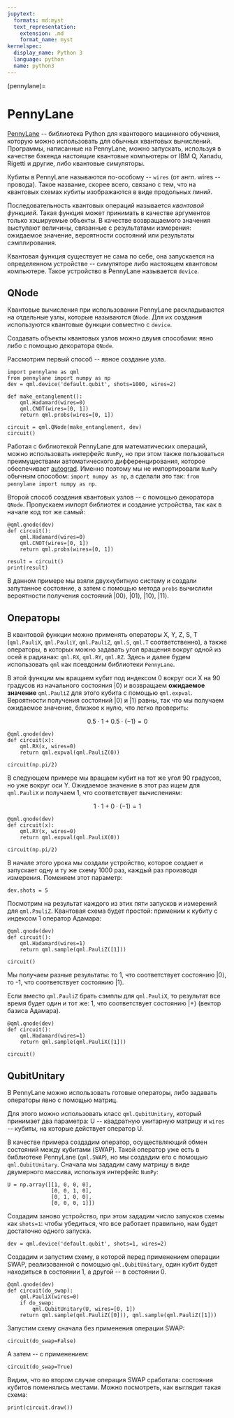 ```yaml
---
jupytext:
  formats: md:myst
  text_representation:
    extension: .md
    format_name: myst
kernelspec:
  display_name: Python 3
  language: python
  name: python3
---
```


(pennylane)=

# PennyLane

[PennyLane](https://pennylane.ai/) -- библиотека Python для квантового машинного обучения, которую можно использовать для обычных квантовых вычислений. Программы, написанные на PennyLane, можно запускать, используя в качестве бэкенда настоящие квантовые компьютеры от IBM Q, Xanadu, Rigetti и другие, либо квантовые симуляторы.

Кубиты в PennyLane называются по-особому -- `wires` (от англ. wires -- провода). Такое название, скорее всего, связано с тем, что на квантовых схемах кубиты изображаются в виде продольных линий.

Последовательность квантовых операций называется _квантовой функцией_. Такая функция может принимать в качестве аргументов только хэшируемые объекты. В качестве возвращаемого значения выступают величины, связанные с результатами измерения: ожидаемое значение, вероятности состояний или результаты сэмплирования.

Квантовая функция существует не сама по себе, она запускается на определенном устройстве -- симуляторе либо настоящем квантовом компьютере. Такое устройство в PennyLane называется `device`.

## QNode

Квантовые вычисления при использовании PennyLane раскладываются на отдельные узлы, которые называются `QNode`. Для их создания используются квантовые функции совместно с `device`.

Создавать объекты квантовых узлов можно двумя способами: явно либо с помощью декоратора `QNode`.

Рассмотрим первый способ -- явное создание узла.

```{code-cell} ipython3
import pennylane as qml
from pennylane import numpy as np
dev = qml.device('default.qubit', shots=1000, wires=2)
```


```{code-cell} ipython3
def make_entanglement():
    qml.Hadamard(wires=0)
    qml.CNOT(wires=[0, 1])
    return qml.probs(wires=[0, 1])
```


```{code-cell} ipython3
circuit = qml.QNode(make_entanglement, dev)
circuit()
```

Работая с библиотекой PennyLane для математических операций, можно использовать интерфейс `NumPy`, но при этом также пользоваться преимуществами автоматического дифференцирования, которое обеспечивает <a href="https://github.com/HIPS/autograd">autograd</a>.
Именно поэтому мы не импортировали `NumPy` обычным способом: `import numpy as np`, а сделали это так: `from pennylane import numpy as np`.

Второй способ создания квантовых узлов -- с помощью декоратора `QNode`. Пропускаем импорт библиотек и создание устройства, так как в начале код тот же самый:


```{code-cell} ipython3
@qml.qnode(dev)
def circuit():
    qml.Hadamard(wires=0)
    qml.CNOT(wires=[0, 1])
    return qml.probs(wires=[0, 1])
```


```{code-cell} ipython3
result = circuit()
print(result)
```

В данном примере мы взяли двухкубитную систему и создали запутанное состояние, а затем с помощью метода `probs` вычислили вероятности получения состояний $|00\rangle$, $|01\rangle$, $|10\rangle$, $|11\rangle$.

## Операторы

В квантовой функции можно применять операторы X, Y, Z, S, T (`qml.PauliX`, `qml.PauliY`, `qml.PauliZ`, `qml.S`, `qml.T` соответственно), а также операторы, в которых можно задавать угол вращения вокруг одной из осей в радианах: `qml.RX`, `qml.RY`, `qml.RZ`. Здесь и далее будем использовать `qml` как псевдоним библиотеки `PennyLane`.

В этой функции мы вращаем кубит под индексом 0 вокруг оси X на 90 градусов из начального состояния $|0\rangle$ и возвращаем **ожидаемое значение** `qml.PauliZ` для этого кубита с помощью `qml.expval`. Вероятности получения состояний $|0\rangle$ и $|1\rangle$ равны, так что мы получаем ожидаемое значение, близкое к нулю, что легко проверить:

$$0.5 \cdot 1 + 0.5 \cdot (-1) = 0$$


```{code-cell} ipython3
@qml.qnode(dev)
def circuit(x):
    qml.RX(x, wires=0)
    return qml.expval(qml.PauliZ(0))

circuit(np.pi/2)
```

В следующем примере мы вращаем кубит на тот же угол 90 градусов, но уже вокруг оси Y. Ожидаемое значение в этот раз ищем для `qml.PauliX` и получаем 1, что соответствует вычислениям:

$$1 \cdot 1 + 0 \cdot (-1) = 1$$


```{code-cell} ipython3
@qml.qnode(dev)
def circuit(x):
    qml.RY(x, wires=0)
    return qml.expval(qml.PauliX(0))

circuit(np.pi/2)
```


В начале этого урока мы создали устройство, которое создает и запускает одну и ту же схему 1000 раз, каждый раз производя измерения. Поменяем этот параметр:


```{code-cell} ipython3
dev.shots = 5
```

Посмотрим на результат каждого из этих пяти запусков и измерений для `qml.PauliZ`. Квантовая схема будет простой: применим к кубиту с индексом 1 оператор Адамара:


```{code-cell} ipython3
@qml.qnode(dev)
def circuit():
    qml.Hadamard(wires=1)
    return qml.sample(qml.PauliZ([1]))

circuit()
```

Мы получаем разные результаты: то 1, что соответствует состоянию $|0\rangle$, то -1, что соответствует состоянию $|1\rangle$.

Если вместо `qml.PauliZ` брать сэмплы для `qml.PauliX`, то результат все время будет один и тот же: 1, что соответствует состоянию $|+\rangle$ (вектор базиса Адамара).


```{code-cell} ipython3
@qml.qnode(dev)
def circuit():
    qml.Hadamard(wires=1)
    return qml.sample(qml.PauliX([1]))

circuit()
```

## QubitUnitary

В PennyLane можно использовать готовые операторы, либо задавать операторы явно с помощью матриц.

Для этого можно использовать класс `qml.QubitUnitary`, который принимает два параметра: U -- квадратную унитарную матрицу и `wires` -- кубиты, на которые действует оператор U.

В качестве примера создадим оператор, осуществляющий обмен состояний между кубитами (SWAP). Такой оператор уже есть в библиотеке PennyLane (`qml.SWAP`), но мы создадим его с помощью `qml.QubitUnitary`. Сначала мы зададим саму матрицу в виде двумерного массива, используя интерфейс `NumPy`:


```{code-cell} ipython3
U = np.array([[1, 0, 0, 0],
              [0, 0, 1, 0],
              [0, 1, 0, 0],
              [0, 0, 0, 1]])
```

Создадим заново устройство, при этом зададим число запусков схемы как `shots=1`: чтобы убедиться, что все работает правильно, нам будет достаточно одного запуска.


```{code-cell} ipython3
dev = qml.device('default.qubit', shots=1, wires=2)
```

Создадим и запустим схему, в которой перед применением операции SWAP, реализованной с помощью `qml.QubitUnitary`, один кубит будет находиться в состоянии 1, а другой -- в состоянии 0.


```{code-cell} ipython3
@qml.qnode(dev)
def circuit(do_swap):
    qml.PauliX(wires=0)
    if do_swap:
        qml.QubitUnitary(U, wires=[0, 1])
    return qml.sample(qml.PauliZ([0])), qml.sample(qml.PauliZ([1]))
```

Запустим схему сначала без применения операции SWAP:


```{code-cell} ipython3
circuit(do_swap=False)
```

А затем -- с применением:


```{code-cell} ipython3
circuit(do_swap=True)
```

Видим, что во втором случае операция SWAP сработала: состояния кубитов поменялись местами. Можно посмотреть, как выглядит такая схема:


```{code-cell} ipython3
print(circuit.draw())
```
